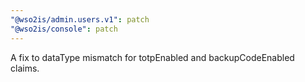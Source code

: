 ```yaml
---
"@wso2is/admin.users.v1": patch
"@wso2is/console": patch
---
```


A fix to dataType mismatch for totpEnabled and backupCodeEnabled claims.
